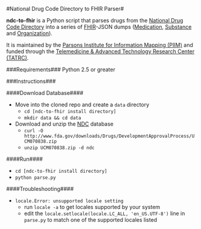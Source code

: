 #National Drug Code Directory to FHIR Parser#

**ndc-to-fhir** is a Python script that parses drugs from the [National Drug Code Directory](http://www.fda.gov/Drugs/InformationOnDrugs/ucm142438.htm) into a series of [FHIR](http://www.hl7.org/implement/standards/fhir/)-JSON dumps ([Medication](http://www.hl7.org/implement/standards/fhir/medication.html), [Substance](http://www.hl7.org/implement/standards/fhir/substance.html) and [Organization](http://www.hl7.org/implement/standards/fhir/organization.html)). 

It is maintained by the [Parsons Institute for Information Mapping (PIIM)](http://piim.newschool.edu) and funded through the [Telemedicine & Advanced Technology Research Center (TATRC)](http://www.tatrc.org/).

###Requirements###
Python 2.5 or greater

###Instructions###

####Download Database####
- Move into the cloned repo and create a `data` directory
  - `cd [ndc-to-fhir install directory]`
  - `mkdir data && cd data`
- Download and unzip the [NDC](http://www.fda.gov/Drugs/InformationOnDrugs/ucm142438.htm) database
  - `curl -O http://www.fda.gov/downloads/Drugs/DevelopmentApprovalProcess/UCM070838.zip`
  - `unzip UCM070838.zip -d ndc`

####Run####
- `cd [ndc-to-fhir install directory]`
- `python parse.py`

####Troubleshooting####
 - `locale.Error: unsupported locale setting`
    - run `locale -a` to get locales supported by your system
    - edit the `locale.setlocale(locale.LC_ALL, 'en_US.UTF-8')` line in `parse.py` to match one of the supported locales listed